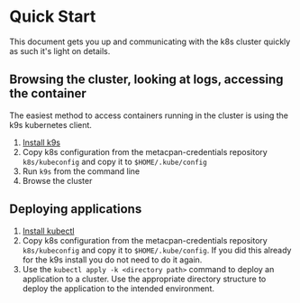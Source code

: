 # Quick Start

This document gets you up and communicating with the k8s cluster quickly as such
it's light on details.

## Browsing the cluster, looking at logs, accessing the container

The easiest method to access containers running in the cluster is using the k9s
kubernetes client.

1. [Install k9s](https://k9scli.io/topics/install/)
1. Copy k8s configuration from the metacpan-credentials repository
   `k8s/kubeconfig` and copy it to `$HOME/.kube/config`
1. Run `k9s` from the command line
1. Browse the cluster

## Deploying applications

1. [Install kubectl](https://kubernetes.io/docs/tasks/tools/#kubectl)
1. Copy k8s configuration from the metacpan-credentials repository
   `k8s/kubeconfig` and copy it to `$HOME/.kube/config`. If you did this already
   for the k9s install you do not need to do it again.
1. Use the `kubectl apply -k <directory path>` command to deploy an application
   to a cluster. Use the appropriate directory structure to deploy the
   application to the intended environment.
